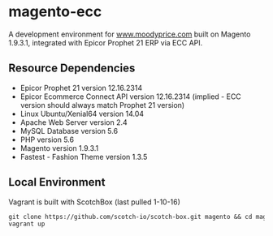 # magento-ecc
A development environment for www.moodyprice.com built on Magento 1.9.3.1, integrated with Epicor Prophet 21 ERP via ECC API.

## Resource Dependencies
+ Epicor Prophet 21 version 12.16.2314
+ Epicor Ecommerce Connect API version 12.16.2314 (implied - ECC version should always match Prophet 21 version)
+ Linux Ubuntu/Xenial64 version 14.04
+ Apache Web Server version 2.4
+ MySQL Database version 5.6
+ PHP version 5.6
+ Magento version 1.9.3.1
+ Fastest - Fashion Theme version 1.3.5

## Local Environment
Vagrant is built with ScotchBox (last pulled 1-10-16)
```diff
git clone https://github.com/scotch-io/scotch-box.git magento && cd magento
vagrant up
```

